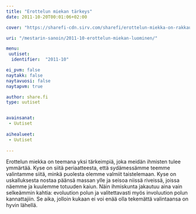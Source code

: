 ```yaml
---
title: "Erottelun miekan tärkeys"
date: 2011-10-20T00:01:06+02:00

cover: "https://sharefi-cdn.sirv.com/sharefi/erottelun-miekka-on-rakkauden-energia-300x120.jpg"

uri: "/mestarin-sanoin/2011-10-erottelun-miekan-luominen/"

menu:
 uutiset:
  identifier:  "2011-10"

ei_pvm: false
naytakk: false
naytavuosi: false
naytapvm: true

author: share.fi
type: uutiset


avainsanat:
 - Uutiset
 
aihealueet:
 - Uutiset
 
---
```

<p>Erottelun miekka on teemana yksi tärkeimpiä, joka meidän ihmisten tulee ymmärtää. Kyse on siitä periaatteesta, että sydämessämme teemme valintamme siitä, minkä puolesta olemme valmiit taistelemaan. Kyse on uskalluksesta nostaa päänsä massan ylle ja seisoa niissä riveissä, joissa näemme ja kuulemme totuuden kaiun. Näin ihmiskunta jakautuu aina vain selkeämmin kahtia: evoluution polun ja valitettavasti myös involuution polun kannattajiin. Se aika, jolloin kukaan ei voi enää olla tekemättä valintaansa on hyvin lähellä.</p>